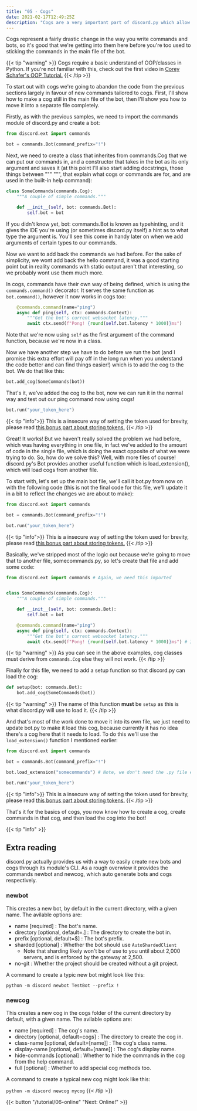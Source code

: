 ```yaml
---
title: "05 - Cogs"
date: 2021-02-17T12:49:25Z
description: "Cogs are a very important part of discord.py which allow you to organise your commands into groups - not to be confused with actual command groups, which will be explained later in the tutorial."
---
```


Cogs represent a fairly drastic change in the way you write commands and bots, so it's good that we're getting into them here before you're too used to sticking the commands in the main file of the bot.

{{< tip "warning" >}}
Cogs require a basic understand of OOP/classes in Python. If you're not familiar with this, check out the first video in [Corey Schafer's OOP Tutorial.](https://www.youtube.com/playlist?list=PL-osiE80TeTsqhIuOqKhwlXsIBIdSeYtc)
{{< /tip >}}

To start out with cogs we're going to abandon the code from the previous sections largely in favour of new commands tailored to cogs. First, I'll show how to make a cog still in the main file of the bot, then I'll show you how to move it into a separate file completely.

Firstly, as with the previous samples, we need to import the commands module of discord.py and create a bot:

```py
from discord.ext import commands

bot = commands.Bot(command_prefix="!")
```

Next, we need to create a class that inherites from commands.Cog that we can put our commands in, and a constructor that takes in the bot as its only argument and saves it (at this point I'll also start adding docstrings, those things between """ """, that explain what cogs or commands are for, and are used in the built-in help command):

```py
class SomeCommands(commands.Cog):
    """A couple of simple commands."""

    def __init__(self, bot: commands.Bot):
        self.bot = bot
```

If you didn't know yet, bot: commands.Bot is known as typehinting, and it gives the IDE you're using (or sometimes discord.py itself) a hint as to what type the argument is. You'll see this come in handy later on when we add arguments of certain types to our commands.

Now we want to add back the commands we had before. For the sake of simplicity, we wont add back the hello command, it was a good starting point but in reality commands with static output aren't that interesting, so we probably wont use them much more.

In cogs, commands have their own way of being defined, which is using the `commands.command()` decorator. It serves the same function as `bot.command()`, however it now works in cogs too:

```py
    @commands.command(name="ping")
    async def ping(self, ctx: commands.Context):
        """Get the bot's current websocket latency."""
        await ctx.send(f"Pong! {round(self.bot.latency * 1000)}ms")
```

Note that we're now using `self` as the first argument of the command function, because we're now in a class.

Now we have another step we have to do before we run the bot (and I promise this extra effort will pay off in the long run when you understand the code better and can find things easier!) which is to add the cog to the bot. We do that like this:

```py
bot.add_cog(SomeCommands(bot))
```

That's it, we've added the cog to the bot, now we can run it in the normal way and test out our ping command now using cogs!

```py
bot.run("your_token_here")
```
{{< tip "info">}}
This is a insecure way of setting the token used for brevity, please read [this bonus part about storing tokens.](/tips/tokens)
{{< /tip >}}

Great! It works! But we haven't really solved the problem we had before, which was having everything in one file, in fact we've added to the amount of code in the single file, which is doing the exact opposite of what we were trying to do. So, how do we solve this? Well, with more files of course! discord.py's Bot provides another useful function which is load_extension(), which will load cogs from another file.

To start with, let's set up the main bot file, we'll call it bot.py from now on with the following code (this is not the final code for this file, we'll update it in a bit to reflect the changes we are about to make):

```py
from discord.ext import commands

bot = commands.Bot(command_prefix="!")

bot.run("your_token_here")
```
{{< tip "info">}}
This is a insecure way of setting the token used for brevity, please read [this bonus part about storing tokens.](/tips/tokens)
{{< /tip >}}

Basically, we've stripped most of the logic out because we're going to move that to another file, somecommands.py, so let's create that file and add some code:

```py
from discord.ext import commands # Again, we need this imported


class SomeCommands(commands.Cog):
    """A couple of simple commands."""

    def __init__(self, bot: commands.Bot):
        self.bot = bot

    @commands.command(name="ping")
    async def ping(self, ctx: commands.Context):
        """Get the bot's current websocket latency."""
        await ctx.send(f"Pong! {round(self.bot.latency * 1000)}ms") # It's now self.bot.latency
```

{{< tip "warning" >}}
As you can see in the above examples, cog classes must derive from `commands.Cog` else they will not work.
{{< /tip >}}

Finally for this file, we need to add a setup function so that discord.py can load the cog:

```py
def setup(bot: commands.Bot):
    bot.add_cog(SomeCommands(bot))
```

{{< tip "warning" >}}
The name of this function **must** be `setup` as this is what discord.py will use to load it.
{{< /tip >}}

And that's most of the work done to move it into its own file, we just need to update bot.py to make it load this cog, because currently it has no idea there's a cog here that it needs to load. To do this we'll use the `load_extension()` function I mentioned earlier:

```py
from discord.ext import commands

bot = commands.Bot(command_prefix="!")

bot.load_extension("somecommands") # Note, we don't need the .py file extension

bot.run("your_token_here")
```
{{< tip "info">}}
This is a insecure way of setting the token used for brevity, please read [this bonus part about storing tokens.](/tips/tokens)
{{< /tip >}}

That's it for the basics of cogs, you now know how to create a cog, create commands in that cog, and then load the cog into the bot!

{{< tip "info" >}}
## Extra reading

discord.py actually provides us with a way to easily create new bots and cogs through its module's CLI. As a rough overwiew it provides the commands newbot and newcog, which auto generate bots and cogs respectively.

### newbot

This creates a new bot, by default in the current directory, with a given name. The avilable options are:

- name [required] : The bot's name.
- directory [optional, default=.] : The directory to create the bot in.
- prefix [optional, default=$] : The bot's prefix.
- sharded [optional] : Whether the bot should use `AutoShardedClient`
  - Note that sharding likely won't be of use to you until about 2,000 servers, and is enforced by the gateway at 2,500.
- no-git : Whether the project should be created without a git project.

A command to create a typic new bot might look like this:

`python -m discord newbot TestBot --prefix !`

### newcog

This creates a new cog in the cogs folder of the current directory by default, with a given name. The avilable options are:

- name [required] : The cog's name.
- directory [optional, default=cogs] : The directory to create the cog in.
- class-name [optional, default=[name]] : The cog's class name.
- display-name [optional, default=[name]] : The cog's display name.
- hide-commands [optional] : Whether to hide the commands in the cog from the help command.
- full [optional] : Whether to add special cog methods too.

A command to create a typical new cog might look like this:

`python -m discord newcog mycog`
{{< /tip >}}

{{< button "/tutorial/06-online" "Next: Online!" >}}
